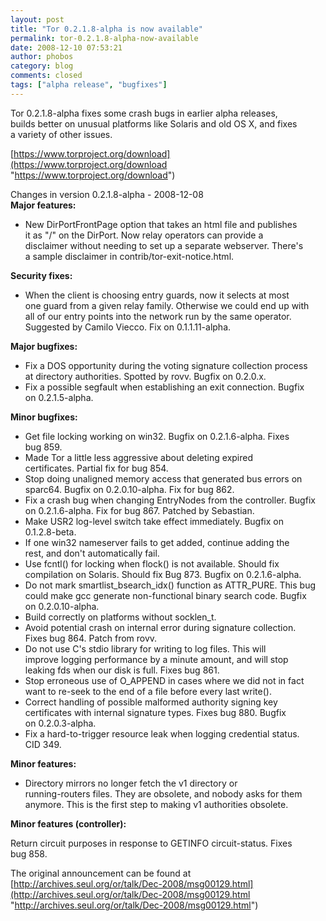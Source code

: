 ```yaml
---
layout: post
title: "Tor 0.2.1.8-alpha is now available"
permalink: tor-0.2.1.8-alpha-now-available
date: 2008-12-10 07:53:21
author: phobos
category: blog
comments: closed
tags: ["alpha release", "bugfixes"]
---
```


Tor 0.2.1.8-alpha fixes some crash bugs in earlier alpha releases,  
 builds better on unusual platforms like Solaris and old OS X, and fixes  
 a variety of other issues.

[https://www.torproject.org/download](https://www.torproject.org/download "https://www.torproject.org/download")

Changes in version 0.2.1.8-alpha - 2008-12-08  
 **Major features:**

-   New DirPortFrontPage option that takes an html file and publishes  
     it as "/" on the DirPort. Now relay operators can provide a  
     disclaimer without needing to set up a separate webserver. There's  
     a sample disclaimer in contrib/tor-exit-notice.html.

**Security fixes:**

-   When the client is choosing entry guards, now it selects at most  
     one guard from a given relay family. Otherwise we could end up with  
     all of our entry points into the network run by the same operator.  
     Suggested by Camilo Viecco. Fix on 0.1.1.11-alpha.

**Major bugfixes:**

-   Fix a DOS opportunity during the voting signature collection process  
     at directory authorities. Spotted by rovv. Bugfix on 0.2.0.x.
-   Fix a possible segfault when establishing an exit connection. Bugfix  
     on 0.2.1.5-alpha.

**Minor bugfixes:**

<!-- more -->

-   Get file locking working on win32. Bugfix on 0.2.1.6-alpha. Fixes  
     bug 859.
-   Made Tor a little less aggressive about deleting expired  
     certificates. Partial fix for bug 854.
-   Stop doing unaligned memory access that generated bus errors on  
     sparc64. Bugfix on 0.2.0.10-alpha. Fix for bug 862.
-   Fix a crash bug when changing EntryNodes from the controller. Bugfix  
     on 0.2.1.6-alpha. Fix for bug 867. Patched by Sebastian.
-   Make USR2 log-level switch take effect immediately. Bugfix on  
     0.1.2.8-beta.
-   If one win32 nameserver fails to get added, continue adding the  
     rest, and don't automatically fail.
-   Use fcntl() for locking when flock() is not available. Should fix  
     compilation on Solaris. Should fix Bug 873. Bugfix on 0.2.1.6-alpha.
-   Do not mark smartlist\_bsearch\_idx() function as ATTR\_PURE. This bug  
     could make gcc generate non-functional binary search code. Bugfix  
     on 0.2.0.10-alpha.
-   Build correctly on platforms without socklen\_t.
-   Avoid potential crash on internal error during signature collection.  
     Fixes bug 864. Patch from rovv.
-   Do not use C's stdio library for writing to log files. This will  
     improve logging performance by a minute amount, and will stop  
     leaking fds when our disk is full. Fixes bug 861.
-   Stop erroneous use of O\_APPEND in cases where we did not in fact  
     want to re-seek to the end of a file before every last write().
-   Correct handling of possible malformed authority signing key  
     certificates with internal signature types. Fixes bug 880. Bugfix  
     on 0.2.0.3-alpha.
-   Fix a hard-to-trigger resource leak when logging credential status.  
     CID 349.

**Minor features:**

-   Directory mirrors no longer fetch the v1 directory or  
     running-routers files. They are obsolete, and nobody asks for them  
     anymore. This is the first step to making v1 authorities obsolete.

**Minor features (controller):**

Return circuit purposes in response to GETINFO circuit-status. Fixes  
 bug 858.

The original announcement can be found at [http://archives.seul.org/or/talk/Dec-2008/msg00129.html](http://archives.seul.org/or/talk/Dec-2008/msg00129.html "http://archives.seul.org/or/talk/Dec-2008/msg00129.html")
